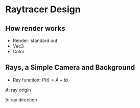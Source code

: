 # Raytracer Design

## How render works

- Render: standard out
- Vec3
- Color

## Rays, a Simple Camera and Background

- Ray function: $P(t) = A + tb$

*A*: ray origin

*b*: ray direction